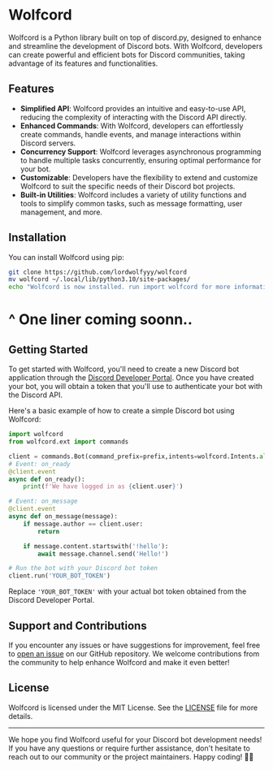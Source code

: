 # Wolfcord

Wolfcord is a Python library built on top of discord.py, designed to enhance and streamline the development of Discord bots. With Wolfcord, developers can create powerful and efficient bots for Discord communities, taking advantage of its features and functionalities.

## Features

- **Simplified API**: Wolfcord provides an intuitive and easy-to-use API, reducing the complexity of interacting with the Discord API directly.
- **Enhanced Commands**: With Wolfcord, developers can effortlessly create commands, handle events, and manage interactions within Discord servers.
- **Concurrency Support**: Wolfcord leverages asynchronous programming to handle multiple tasks concurrently, ensuring optimal performance for your bot.
- **Customizable**: Developers have the flexibility to extend and customize Wolfcord to suit the specific needs of their Discord bot projects.
- **Built-in Utilities**: Wolfcord includes a variety of utility functions and tools to simplify common tasks, such as message formatting, user management, and more.

## Installation

You can install Wolfcord using pip:

```bash
git clone https://github.com/lordwolfyyy/wolfcord
mv wolfcord ~/.local/lib/python3.10/site-packages/
echo "Wolfcord is now installed. run import wolfcord for more information."
```

# ^ One liner coming soonn..

## Getting Started

To get started with Wolfcord, you'll need to create a new Discord bot application through the [Discord Developer Portal](https://discord.com/developers/applications). Once you have created your bot, you will obtain a token that you'll use to authenticate your bot with the Discord API.

Here's a basic example of how to create a simple Discord bot using Wolfcord:

```python
import wolfcord
from wolfcord.ext import commands

client = commands.Bot(command_prefix=prefix,intents=wolfcord.Intents.all())
# Event: on_ready
@client.event
async def on_ready():
    print(f'We have logged in as {client.user}')

# Event: on_message
@client.event
async def on_message(message):
    if message.author == client.user:
        return

    if message.content.startswith('!hello'):
        await message.channel.send('Hello!')

# Run the bot with your Discord bot token
client.run('YOUR_BOT_TOKEN')
```

Replace `'YOUR_BOT_TOKEN'` with your actual bot token obtained from the Discord Developer Portal.



## Support and Contributions

If you encounter any issues or have suggestions for improvement, feel free to [open an issue](https://github.com/lordwolfyyy/wolfcord/issues) on our GitHub repository. We welcome contributions from the community to help enhance Wolfcord and make it even better!

## License

Wolfcord is licensed under the MIT License. See the [LICENSE](https://github.com/lordwolfyy/wolfcord/blob/main/LICENSE) file for more details.

---

We hope you find Wolfcord useful for your Discord bot development needs! If you have any questions or require further assistance, don't hesitate to reach out to our community or the project maintainers. Happy coding! 🐺🤖
